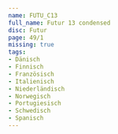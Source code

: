 ```yaml
---
name: FUTU_C13
full_name: Futur 13 condensed
disc: Futur
page: 49/1
missing: true
tags:
- Dänisch
- Finnisch
- Französisch
- Italienisch
- Niederländisch
- Norwegisch
- Portugiesisch
- Schwedisch
- Spanisch
---
```

